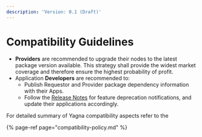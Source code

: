 ```yaml
---
description: 'Version: 0.1 (Draft)'
---
```


# Compatibility Guidelines

* **Providers** are recommended to upgrade their nodes to the latest package version available. This strategy shall provide the widest market coverage and therefore ensure the highest probability of profit.
* Application **Developers** are recommended to:
  * Publish Requestor and Provider package dependency information with their Apps.
  * Follow the [Release Notes](https://github.com/golemfactory/yagna/releases) for feature deprecation notifications, and update their applications accordingly.

For detailed summary of Yagna compatibility aspects refer to the

{% page-ref page="compatibility-policy.md" %}

